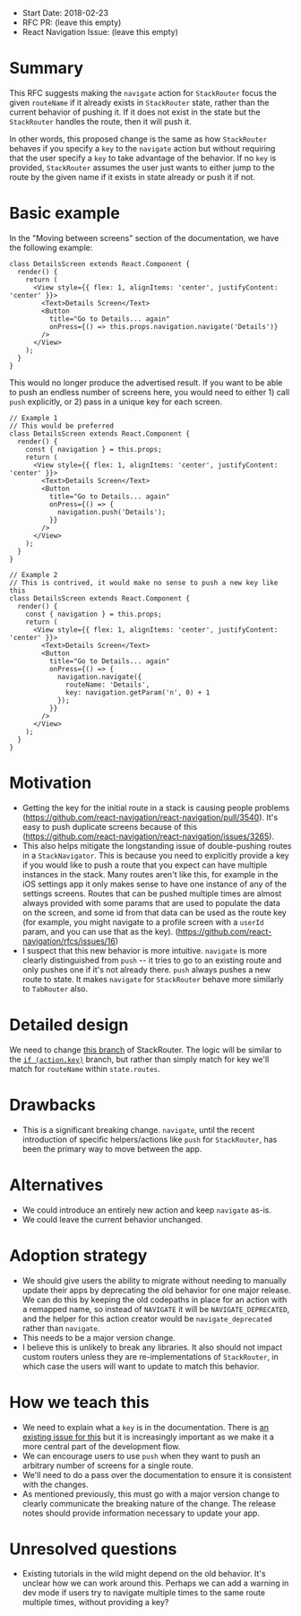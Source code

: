 - Start Date: 2018-02-23
- RFC PR: (leave this empty)
- React Navigation Issue: (leave this empty)

# Summary

This RFC suggests making the `navigate` action for `StackRouter` focus the given `routeName` if it already exists in `StackRouter` state, rather than the current behavior of pushing it. If it does not exist in the state but the `StackRouter` handles the route, then it will push it.

In other words, this proposed change is the same as how `StackRouter` behaves if you specify a `key` to the `navigate` action but without requiring that the user specify a `key` to take advantage of the behavior. If no `key` is provided, `StackRouter` assumes the user just wants to either jump to the route by the given name if it exists in state already or push it if not.

# Basic example

In the "Moving between screens" section of the documentation, we have the following example:

```
class DetailsScreen extends React.Component {
  render() {
    return (
      <View style={{ flex: 1, alignItems: 'center', justifyContent: 'center' }}>
        <Text>Details Screen</Text>
        <Button
          title="Go to Details... again"
          onPress={() => this.props.navigation.navigate('Details')}
        />
      </View>
    );
  }
}
```

This would no longer produce the advertised result. If you want to be able to push an endless number of screens here, you would need to either 1) call `push` explicitly, or 2) pass in a unique key for each screen.

```
// Example 1
// This would be preferred
class DetailsScreen extends React.Component {
  render() {
    const { navigation } = this.props;
    return (
      <View style={{ flex: 1, alignItems: 'center', justifyContent: 'center' }}>
        <Text>Details Screen</Text>
        <Button
          title="Go to Details... again"
          onPress={() => {
            navigation.push('Details');
          }}
        />
      </View>
    );
  }
}
```

```
// Example 2
// This is contrived, it would make no sense to push a new key like this
class DetailsScreen extends React.Component {
  render() {
    const { navigation } = this.props;
    return (
      <View style={{ flex: 1, alignItems: 'center', justifyContent: 'center' }}>
        <Text>Details Screen</Text>
        <Button
          title="Go to Details... again"
          onPress={() => {
            navigation.navigate({
              routeName: 'Details',
              key: navigation.getParam('n', 0) + 1
            });
          }}
        />
      </View>
    );
  }
}
```


# Motivation

- Getting the key for the initial route in a stack is causing people problems (https://github.com/react-navigation/react-navigation/pull/3540). It's easy to push duplicate screens because of this (https://github.com/react-navigation/react-navigation/issues/3265).
- This also helps mitigate the longstanding issue of double-pushing routes in a `StackNavigator`. This is because you need to explicitly provide a key if you would like to push a route that you expect can have multiple instances in the stack. Many routes aren't like this, for example in the iOS settings app it only makes sense to have one instance of any of the settings screens. Routes that can be pushed multiple times are almost always provided with some params that are used to populate the data on the screen, and some id from that data can be used as the route key (for example, you might navigate to a profile screen with a `userId` param, and you can use that as the key). (https://github.com/react-navigation/rfcs/issues/16)
- I suspect that this new behavior is more intuitive. `navigate` is more clearly distinguished from `push` -- it tries to go to an existing route and only pushes one if it's not already there. `push` always pushes a new route to state. It makes `navigate` for `StackRouter` behave more similarly to `TabRouter` also.

# Detailed design

We need to change [this branch](https://github.com/react-navigation/react-navigation/blob/2bb91a6740e2f1ade012906dc03c972ba6375cc3/src/routers/StackRouter.js#L185-L190) of StackRouter. The logic will be similar to the [`if (action.key)`](https://github.com/react-navigation/react-navigation/blob/2bb91a6740e2f1ade012906dc03c972ba6375cc3/src/routers/StackRouter.js#L200) branch, but rather than simply match for key we'll match for `routeName` within `state.routes`.

# Drawbacks

- This is a significant breaking change. `navigate`, until the recent introduction of specific helpers/actions like `push` for `StackRouter`, has been the primary way to move between the app.

# Alternatives

- We could introduce an entirely new action and keep `navigate` as-is.
- We could leave the current behavior unchanged.

# Adoption strategy

- We should give users the ability to migrate without needing to manually update their apps by deprecating the old behavior for one major release. We can do this by keeping the old codepaths in place for an action with a remapped name, so instead of `NAVIGATE` it will be `NAVIGATE_DEPRECATED`, and the helper for this action creator would be `navigate_deprecated` rather than `navigate`.  
- This needs to be a major version change.
- I believe this is unlikely to break any libraries. It also should not impact custom routers unless they are re-implementations of `StackRouter`, in which case the users will want to update to match this behavior.

# How we teach this

- We need to explain what a `key` is in the documentation. There is [an existing issue for this](https://github.com/react-navigation/react-navigation.github.io/issues/50) but it is increasingly important as we make it a more central part of the development flow.
- We can encourage users to use `push` when they want to push an arbitrary number of screens for a single route.
- We'll need to do a pass over the documentation to ensure it is consistent with the changes.
- As mentioned previously, this must go with a major version change to clearly communicate the breaking nature of the change. The release notes should provide information necessary to update your app.

# Unresolved questions

- Existing tutorials in the wild might depend on the old behavior. It's unclear how we can work around this. Perhaps we can add a warning in dev mode if users try to navigate multiple times to the same route multiple times, without providing a key?